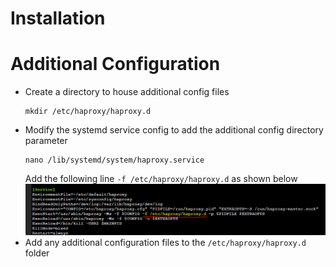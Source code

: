 # Installation

# Additional Configuration
- Create a directory to house additional config files
  ```shell
  mkdir /etc/haproxy/haproxy.d
  ```
- Modify the systemd service config to add the additional config directory parameter
  ```shell
  nano /lib/systemd/system/haproxy.service
  ```
  Add the following line `-f /etc/haproxy/haproxy.d` as shown below
  ![alterservice](../../assets/haproxy/alterservice.png)
- Add any additional configuration files to the `/etc/haproxy/haproxy.d` folder

